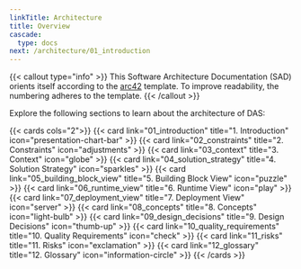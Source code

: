 ```yaml
---
linkTitle: Architecture
title: Overview
cascade:
  type: docs
next: /architecture/01_introduction
---
```


{{< callout type="info" >}}
This Software Architecture Documentation (SAD) orients itself according to
the [arc42](https://arc42.org/) template. To improve readability, the numbering adheres to the
template.
{{< /callout >}}

Explore the following sections to learn about the architecture of DAS:

{{< cards cols="2">}}
{{< card link="01_introduction" title="1. Introduction" icon="presentation-chart-bar" >}}
{{< card link="02_constraints" title="2. Constraints" icon="adjustments" >}}
{{< card link="03_context" title="3. Context" icon="globe" >}}
{{< card link="04_solution_strategy" title="4. Solution Strategy" icon="sparkles" >}}
{{< card link="05_building_block_view" title="5. Building Block View" icon="puzzle" >}}
{{< card link="06_runtime_view" title="6. Runtime View" icon="play" >}}
{{< card link="07_deployment_view" title="7. Deployment View" icon="server" >}}
{{< card link="08_concepts" title="8. Concepts" icon="light-bulb" >}}
{{< card link="09_design_decisions" title="9. Design Decisions" icon="thumb-up" >}}
{{< card link="10_quality_requirements" title="10. Quality Requirements" icon="check" >}}
{{< card link="11_risks" title="11. Risks" icon="exclamation" >}}
{{< card link="12_glossary" title="12. Glossary" icon="information-circle" >}}
{{< /cards >}}
